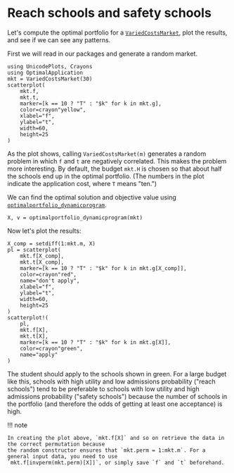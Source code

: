 # Reach schools and safety schools

Let's compute the optimal portfolio for a [`VariedCostsMarket`](@ref), plot the results,
and see if we can see any patterns.

First we will read in our packages and generate a random market.

```@example 2
using UnicodePlots, Crayons
using OptimalApplication
mkt = VariedCostsMarket(30)
scatterplot(
    mkt.f,
    mkt.t,
    marker=[k == 10 ? "T" : "$k" for k in mkt.g],
    color=crayon"yellow",
    xlabel="f",
    ylabel="t",
    width=60,
    height=25
)
```

As the plot shows, calling `VariedCostsMarket(m)` generates a random problem in which
`f` and `t` are negatively correlated. This makes the problem more interesting. By default,
the budget `mkt.H` is chosen so that about half the schools end up in the optimal portfolio.
(The numbers in the plot indicate the application cost, where `T` means "ten.")

We can find the optimal solution and objective value using [`optimalportfolio_dynamicprogram`](@ref).

```@example 2
X, v = optimalportfolio_dynamicprogram(mkt)
```

Now let's plot the results:

```@example 2
X_comp = setdiff(1:mkt.m, X)
pl = scatterplot(
    mkt.f[X_comp],
    mkt.t[X_comp],
    marker=[k == 10 ? "T" : "$k" for k in mkt.g[X_comp]],
    color=crayon"red",
    name="don't apply",
    xlabel="f",
    ylabel="t",
    width=60,
    height=25 
)
scatterplot!(
    pl,
    mkt.f[X],
    mkt.t[X],
    marker=[k == 10 ? "T" : "$k" for k in mkt.g[X]],
    color=crayon"green",
    name="apply"
)
```

The student should apply to the schools shown in green. For a large budget like this, schools with high utility and
low admissions probability ("reach schools") tend to be preferable to schools with low utility and high
admissions probability ("safety schools") because the number of schools in the portfolio (and therefore the
odds of getting at least one acceptance) is high.

!!! note

    In creating the plot above, `mkt.f[X]` and so on retrieve the data in the correct permutation because
    the random constructor ensures that `mkt.perm = 1:mkt.m`. For a general input data, you need to use
    `mkt.f[invperm(mkt.perm)[X]]`, or simply save `f` and `t` beforehand. 
